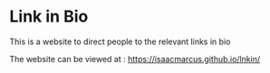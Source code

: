 # Link in Bio

This is a website to direct people to the relevant links in bio

The website can be viewed at :
https://isaacmarcus.github.io/lnkin/
 
